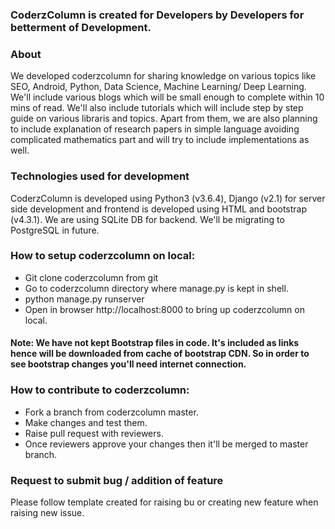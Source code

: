 ### CoderzColumn is created for Developers by Developers for betterment of Development.

### About 
We developed coderzcolumn for sharing knowledge on various topics like SEO, Android, Python, Data Science, Machine Learning/ Deep Learning. We'll include various blogs which will be small enough to complete within 10 mins of read. We'll also include tutorials which will include step by step guide on various libraris and topics. Apart from them, we are also planning to include explanation of research papers in simple language avoiding complicated mathematics part and will try to include implementations as well.

### Technologies used for development
CoderzColumn is developed using Python3 (v3.6.4), Django (v2.1) for server side development and frontend is developed using HTML and bootstrap (v4.3.1). We are using SQLite DB for backend. We'll be migrating to PostgreSQL in future.

### How to setup coderzcolumn on local:
* Git clone coderzcolumn from git
* Go to coderzcolumn directory where manage.py is kept in shell.
* python manage.py runserver
* Open in browser http://localhost:8000 to bring up coderzcolumn on local.

#### Note: We have not kept Bootstrap files in code. It's included as links hence will be downloaded from cache of bootstrap CDN. So in order to see bootstrap changes you'll need internet connection.

### How to contribute to coderzcolumn:
* Fork a branch from coderzcolumn master.
* Make changes and test them.
* Raise pull request with reviewers.
* Once reviewers approve your changes then it'll be merged to master branch.


### Request to submit bug / addition of feature
Please follow template created for raising bu or creating new feature when raising new issue.
